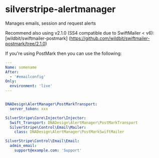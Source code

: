 silverstripe-alertmanager
=========================

Manages emails, session and request alerts

Recommend also using v2.1.0 (SS4 compatible due to SwiftMailer < v6):
[wildbit/swiftmailer-postmark] (https://github.com/wildbit/swiftmailer-postmark/tree/2.1.0)

If you're using PostMark then you can use the following:

```yml
---
Name: somename
After:
  - '#emailconfig'
Only:
  environment: 'live'
---


DNADesign\AlertManager\PostMarkTransport:
  server_token: xxx

SilverStripe\Core\Injector\Injector:
  Swift_Transport: DNADesign\AlertManager\PostMarkTransport
  SilverStripe\Control\Email\Mailer:
    class: DNADesign\AlertManager\PostMarkSwiftMailer

SilverStripe\Control\Email\Email:
  admin_email:
    support@example.com: 'Support'
```
